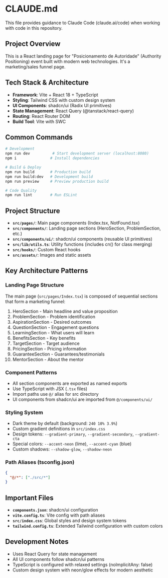 # CLAUDE.md

This file provides guidance to Claude Code (claude.ai/code) when working with code in this repository.

## Project Overview

This is a React landing page for "Posicionamento de Autoridade" (Authority Positioning) event built with modern web technologies. It's a marketing/sales funnel page.

## Tech Stack & Architecture

- **Framework**: Vite + React 18 + TypeScript
- **Styling**: Tailwind CSS with custom design system
- **UI Components**: shadcn/ui (Radix UI primitives)
- **State Management**: React Query (@tanstack/react-query)
- **Routing**: React Router DOM
- **Build Tool**: Vite with SWC

## Common Commands

```bash
# Development
npm run dev          # Start development server (localhost:8080)
npm i               # Install dependencies

# Build & Deploy
npm run build       # Production build
npm run build:dev   # Development build
npm run preview     # Preview production build

# Code Quality
npm run lint        # Run ESLint
```

## Project Structure

- **`src/pages/`**: Main page components (Index.tsx, NotFound.tsx)
- **`src/components/`**: Landing page sections (HeroSection, ProblemSection, etc.)
- **`src/components/ui/`**: shadcn/ui components (reusable UI primitives)
- **`src/lib/utils.ts`**: Utility functions (includes cn() for class merging)
- **`src/hooks/`**: Custom React hooks
- **`src/assets/`**: Images and static assets

## Key Architecture Patterns

### Landing Page Structure
The main page (`src/pages/Index.tsx`) is composed of sequential sections that form a marketing funnel:
1. HeroSection - Main headline and value proposition
2. ProblemSection - Problem identification
3. AspirationSection - Desired outcomes
4. QuestionSection - Engagement questions
5. LearningSection - What users will learn
6. BenefitsSection - Key benefits
7. TargetSection - Target audience
8. PricingSection - Pricing information
9. GuaranteeSection - Guarantees/testimonials
10. MentorSection - About the mentor

### Component Patterns
- All section components are exported as named exports
- Use TypeScript with JSX (`.tsx` files)
- Import paths use `@/` alias for src directory
- UI components from shadcn/ui are imported from `@/components/ui/`

### Styling System
- Dark theme by default (background: `240 10% 3.9%`)
- Custom gradient definitions in `src/index.css`
- Design tokens: `--gradient-primary`, `--gradient-secondary`, `--gradient-cta`
- Special colors: `--accent-neon` (lime), `--accent-cyan` (blue)
- Custom shadows: `--shadow-glow`, `--shadow-neon`

### Path Aliases (tsconfig.json)
```json
{
  "@/*": ["./src/*"]
}
```

## Important Files

- **`components.json`**: shadcn/ui configuration
- **`vite.config.ts`**: Vite config with path aliases
- **`src/index.css`**: Global styles and design system tokens
- **`tailwind.config.ts`**: Extended Tailwind configuration with custom colors

## Development Notes

- Uses React Query for state management
- All UI components follow shadcn/ui patterns
- TypeScript is configured with relaxed settings (noImplicitAny: false)
- Custom design system with neon/glow effects for modern aesthetic